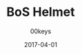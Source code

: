 ---
title: BoS Helmet
profile: DSA
colorway: Brotherhood Steel
base: SILVERABS
legend: NN
author: 00keys
date: 2017-04-01
gb: junktown2
code: brotherhood-silverabs-nn-dsa
id: 812 # 800 = Junktown Keys II GB
tags: DSA, BoS Helmet, Junktown Keys II GB, Brotherhood Steel
template: key.jade
---